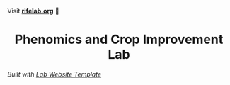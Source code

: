 Visit **[rifelab.org](http://rifelab.org)** 🚀

<h1 align="center">Phenomics and Crop Improvement Lab</h1>

_Built with [Lab Website Template](https://greene-lab.gitbook.io/lab-website-template-docs)_

